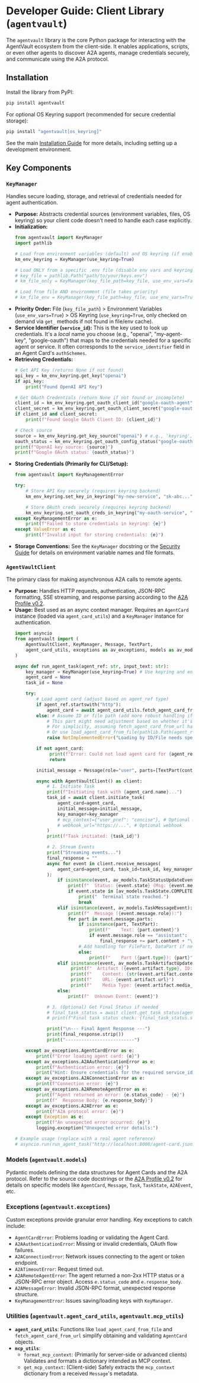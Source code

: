 # Developer Guide: Client Library (`agentvault`)

The `agentvault` library is the core Python package for interacting with the AgentVault ecosystem from the client-side. It enables applications, scripts, or even other agents to discover A2A agents, manage credentials securely, and communicate using the A2A protocol.

## Installation

Install the library from PyPI:

```bash
pip install agentvault
```

For optional OS Keyring support (recommended for secure credential storage):

```bash
pip install "agentvault[os_keyring]"
```

See the main [Installation Guide](../installation.md) for more details, including setting up a development environment.

## Key Components

### `KeyManager`

Handles secure loading, storage, and retrieval of credentials needed for agent authentication.

*   **Purpose:** Abstracts credential sources (environment variables, files, OS keyring) so your client code doesn't need to handle each case explicitly.
*   **Initialization:**
    ```python
    from agentvault import KeyManager
    import pathlib

    # Load from environment variables (default) and OS keyring (if enabled)
    km_env_keyring = KeyManager(use_keyring=True)

    # Load ONLY from a specific .env file (disable env vars and keyring)
    # key_file = pathlib.Path("path/to/your/keys.env")
    # km_file_only = KeyManager(key_file_path=key_file, use_env_vars=False, use_keyring=False)

    # Load from file AND environment (file takes priority)
    # km_file_env = KeyManager(key_file_path=key_file, use_env_vars=True)
    ```
*   **Priority Order:** File (`key_file_path`) > Environment Variables (`use_env_vars=True`) > OS Keyring (`use_keyring=True`, only checked on demand via `get_` methods if not found in file/env cache).
*   **Service Identifier (`service_id`):** This is the key used to look up credentials. It's a *local* name you choose (e.g., "openai", "my-agent-key", "google-oauth") that maps to the credentials needed for a specific agent or service. It often corresponds to the `service_identifier` field in an Agent Card's `authSchemes`.
*   **Retrieving Credentials:**
    ```python
    # Get API Key (returns None if not found)
    api_key = km_env_keyring.get_key("openai")
    if api_key:
        print("Found OpenAI API Key")

    # Get OAuth Credentials (return None if not found or incomplete)
    client_id = km_env_keyring.get_oauth_client_id("google-oauth-agent")
    client_secret = km_env_keyring.get_oauth_client_secret("google-oauth-agent")
    if client_id and client_secret:
        print(f"Found Google OAuth Client ID: {client_id}")

    # Check source
    source = km_env_keyring.get_key_source("openai") # e.g., 'keyring', 'env', 'file', None
    oauth_status = km_env_keyring.get_oauth_config_status("google-oauth-agent") # e.g., "Configured (Source: KEYRING)"
    print(f"OpenAI key source: {source}")
    print(f"Google OAuth status: {oauth_status}")
    ```
*   **Storing Credentials (Primarily for CLI/Setup):**
    ```python
    from agentvault import KeyManagementError

    try:
        # Store API Key securely (requires keyring backend)
        km_env_keyring.set_key_in_keyring("my-new-service", "sk-abc...")

        # Store OAuth creds securely (requires keyring backend)
        km_env_keyring.set_oauth_creds_in_keyring("my-oauth-service", "client_id_123", "client_secret_xyz")
    except KeyManagementError as e:
        print(f"Failed to store credentials in keyring: {e}")
    except ValueError as e:
        print(f"Invalid input for storing credentials: {e}")
    ```
*   **Storage Conventions:** See the `KeyManager` docstring or the [Security Guide](../security.md#key-management-client-side) for details on environment variable names and file formats.

### `AgentVaultClient`

The primary class for making asynchronous A2A calls to remote agents.

*   **Purpose:** Handles HTTP requests, authentication, JSON-RPC formatting, SSE streaming, and response parsing according to the [A2A Profile v0.2](../a2a_profile_v0.2.md).
*   **Usage:** Best used as an async context manager. Requires an `AgentCard` instance (loaded via `agent_card_utils`) and a `KeyManager` instance for authentication.
    ```python
    import asyncio
    from agentvault import (
        AgentVaultClient, KeyManager, Message, TextPart,
        agent_card_utils, exceptions as av_exceptions, models as av_models
    )

    async def run_agent_task(agent_ref: str, input_text: str):
        key_manager = KeyManager(use_keyring=True) # Use keyring and env vars
        agent_card = None
        task_id = None

        try:
            # Load agent card (adjust based on agent_ref type)
            if agent_ref.startswith("http"):
                agent_card = await agent_card_utils.fetch_agent_card_from_url(agent_ref)
            else: # Assume ID or file path (add more robust handling if needed)
                # This part might need adjustment based on whether it's an ID or file
                # For simplicity, assuming fetch_agent_card_from_url handles IDs via registry later
                # Or use load_agent_card_from_file(pathlib.Path(agent_ref))
                raise NotImplementedError("Loading by ID/File needs specific implementation here")

            if not agent_card:
                 print(f"Error: Could not load agent card for {agent_ref}")
                 return

            initial_message = Message(role="user", parts=[TextPart(content=input_text)])

            async with AgentVaultClient() as client:
                # 1. Initiate Task
                print(f"Initiating task with {agent_card.name}...")
                task_id = await client.initiate_task(
                    agent_card=agent_card,
                    initial_message=initial_message,
                    key_manager=key_manager
                    # mcp_context={"user_pref": "concise"}, # Optional MCP
                    # webhook_url="https://...", # Optional webhook
                )
                print(f"Task initiated: {task_id}")

                # 2. Stream Events
                print("Streaming events...")
                final_response = ""
                async for event in client.receive_messages(
                    agent_card=agent_card, task_id=task_id, key_manager=key_manager
                ):
                    if isinstance(event, av_models.TaskStatusUpdateEvent):
                        print(f"  Status: {event.state} (Msg: {event.message or ''})")
                        if event.state in [av_models.TaskState.COMPLETED, av_models.TaskState.FAILED, av_models.TaskState.CANCELED]:
                            print("  Terminal state reached.")
                            break
                    elif isinstance(event, av_models.TaskMessageEvent):
                        print(f"  Message ({event.message.role}):")
                        for part in event.message.parts:
                            if isinstance(part, TextPart):
                                print(f"    Text: {part.content}")
                                if event.message.role == "assistant":
                                    final_response += part.content + "\n"
                            # Add handling for FilePart, DataPart if needed
                            else:
                                print(f"    Part ({part.type}): {part}")
                    elif isinstance(event, av_models.TaskArtifactUpdateEvent):
                         print(f"  Artifact ({event.artifact.type}, ID: {event.artifact.id}):")
                         print(f"    Content: {str(event.artifact.content)[:100]}...") # Example
                         print(f"    URL: {event.artifact.url}")
                         print(f"    Media Type: {event.artifact.media_type}")
                    else:
                        print(f"  Unknown Event: {event}")

                # 3. (Optional) Get Final Status if needed
                # final_task_status = await client.get_task_status(agent_card, task_id, key_manager)
                # print(f"Final task status check: {final_task_status.state}")

                print("\n--- Final Agent Response ---")
                print(final_response.strip())
                print("--------------------------")

        except av_exceptions.AgentCardError as e:
            print(f"Error loading agent card: {e}")
        except av_exceptions.A2AAuthenticationError as e:
            print(f"Authentication error: {e}")
            print("Hint: Ensure credentials for the required service_id are configured using 'agentvault config set'.")
        except av_exceptions.A2AConnectionError as e:
            print(f"Connection error: {e}")
        except av_exceptions.A2ARemoteAgentError as e:
            print(f"Agent returned an error: {e.status_code} - {e}")
            print(f"  Response Body: {e.response_body}")
        except av_exceptions.A2AError as e:
            print(f"A2A protocol error: {e}")
        except Exception as e:
            print(f"An unexpected error occurred: {e}")
            logging.exception("Unexpected error details:")

    # Example usage (replace with a real agent reference)
    # asyncio.run(run_agent_task("http://localhost:8000/agent-card.json", "Tell me a joke."))
    ```

### Models (`agentvault.models`)

Pydantic models defining the data structures for Agent Cards and the A2A protocol. Refer to the source code docstrings or the [A2A Profile v0.2](../a2a_profile_v0.2.md) for details on specific models like `AgentCard`, `Message`, `Task`, `TaskState`, `A2AEvent`, etc.

### Exceptions (`agentvault.exceptions`)

Custom exceptions provide granular error handling. Key exceptions to catch include:

*   `AgentCardError`: Problems loading or validating the Agent Card.
*   `A2AAuthenticationError`: Missing or invalid credentials, OAuth flow failures.
*   `A2AConnectionError`: Network issues connecting to the agent or token endpoint.
*   `A2ATimeoutError`: Request timed out.
*   `A2ARemoteAgentError`: The agent returned a non-2xx HTTP status or a JSON-RPC error object. Access `e.status_code` and `e.response_body`.
*   `A2AMessageError`: Invalid JSON-RPC format, unexpected response structure.
*   `KeyManagementError`: Issues saving/loading keys with `KeyManager`.

### Utilities (`agentvault.agent_card_utils`, `agentvault.mcp_utils`)

*   **`agent_card_utils`**: Functions like `load_agent_card_from_file` and `fetch_agent_card_from_url` simplify obtaining and validating `AgentCard` objects.
*   **`mcp_utils`**:
    *   `format_mcp_context`: (Primarily for server-side or advanced clients) Validates and formats a dictionary intended as MCP context.
    *   `get_mcp_context`: (Client-side) Safely extracts the `mcp_context` dictionary from a received `Message`'s metadata.
